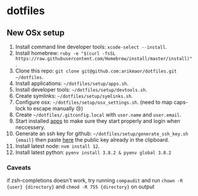# dotfiles

## New OSx setup
1. Install command line developer tools: `xcode-select --install`.
2. Install homebrew: `ruby -e "$(curl -fsSL https://raw.githubusercontent.com/Homebrew/install/master/install)"`.
3. Clone this repo: `git clone git@github.com:arikmaor/dotfiles.git ~/dotfiles`.
4. Install applications: `~/dotfiles/setup/apps.sh`.
5. Install developer tools: `~/dotfiles/setup/devtools.sh`.
6. Create symlinks: `~/dotfiles/setup/symlinks.sh`.
7. Configure osx: `~/dotfiles/setup/osx_settings.sh`. (need to map caps-lock to escape manually 😢)
8. Create `~/dotfiles/.gitconfig.local` with `user.name` and `user.email`.
9. Start installed [apps](setup/apps.sh) to make sure they start properly and login when neccessery.
10. Generate an ssh key for github: `~/dotfiles/setup/generate_ssh_key.sh {email}` then paste [here](https://github.com/settings/keys) the public key already in the clipboard.
11. Install latest node: `nvm install 12`.
12. Install latest python: `pyenv install 3.8.2 & pyenv global 3.8.2`

### Caveats
if zsh-completions doesn't work, try running `compaudit` and run `chown -R {user} {directory}` and `chmod -R 755 {directory}` on output
